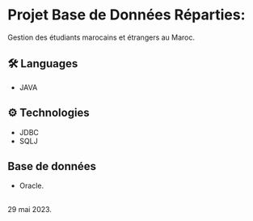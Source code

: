 
# Projet Base de Données Réparties:
Gestion des étudiants marocains et étrangers au Maroc.

## 🛠️ Languages
* JAVA

## ⚙️ Technologies
* JDBC
* SQLJ



## Base de données
* Oracle.

##
29 mai 2023.
